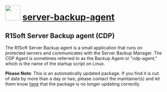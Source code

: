 # <img src="https://cdn.jsdelivr.net/gh/mkevenaar/chocolatey-packages@eda90ffd96828fa4763837c49f376c8eec8e12a3/icons/server-backup-agent.png" width="48" height="48"/> [server-backup-agent](https://community.chocolatey.org/packages/server-backup-agent)

## R1Soft Server Backup agent (CDP)

The R1Soft Server Backup agent is a small application that runs on protected servers and communicates with the Server Backup Manager. The CDP Agent is sometimes referred to as the Backup Agent or "cdp-agent," which is the name of the startup script on Linux.

**Please Note**: This is an automatically updated package. If you find it is
out of date by more than a day or two, please contact the maintainer(s) and
let them know [here](https://github.com/mkevenaar/chocolatey-packages/issues) that the package is no longer updating correctly.
